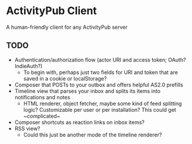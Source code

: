 # ActivityPub Client

A human-friendly client for any ActivityPub server

## TODO

- Authentication/authorization flow (actor URI and access token; OAuth? IndieAuth?)
  - To begin with, perhaps just two fields for URI and token that are saved in a cookie or localStorage?
- Composer that POSTs to your outbox and offers helpful AS2.0 prefills
- Timeline view that parses your inbox and splits its items into notifications and notes
  - HTML renderer, object fetcher, maybe some kind of feed splitting logic? Customizable per user or per installation? This could get ~complicated~
- Composer shortcuts as reaction links on inbox items?
- RSS view?
  - Could this just be another mode of the timeline renderer?
